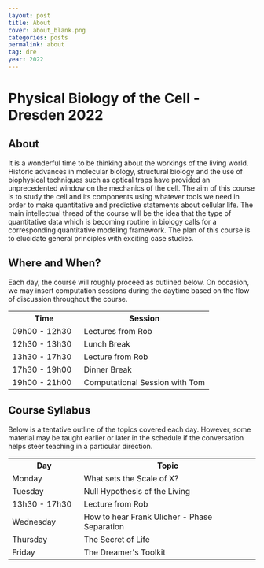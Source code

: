 ```yaml
---
layout: post
title: About
cover: about_blank.png
categories: posts
permalink: about
tag: dre
year: 2022
---
```

# Physical Biology of the Cell - Dresden 2022

## About

It is a wonderful time to be thinking about the workings of the living world. Historic advances in molecular biology, structural biology and the use of biophysical techniques such as optical traps have provided an unprecedented window on the mechanics of the cell. The aim of this course is to study the cell and its components using whatever tools we need in order to make quantitative and predictive statements about cellular life. The main intellectual thread of the course will be the idea that the type of quantitative data which is becoming routine in biology calls for a corresponding quantitative modeling framework. The plan of this course is to elucidate general principles with exciting case studies.

## Where and When?

Each day, the course will roughly proceed as outlined below. On occasion, we may insert computation sessions during the daytime based on the flow of discussion throughout the course. 

<table>
<tr>
    <th style="width:130px"><b>Time</b></th>
    <th><b>Session</b></th>
</tr>
<tr>
    <td>09h00 - 12h30</td>
    <td>Lectures from Rob</td>
</tr>
<tr>
    <td>12h30 - 13h30</td>
    <td>Lunch Break</td>
</tr>
<tr>
    <td>13h30 - 17h30</td>
    <td>Lecture from Rob</td>
</tr>
<tr>
    <td>17h30 - 19h00</td>
    <td>Dinner Break</td>
</tr>
<tr>
    <td>19h00 - 21h00</td>
    <td>Computational Session with Tom</td>
</tr>
</table>

## Course Syllabus

Below is a tentative outline of the topics covered each day. However, some material may be taught earlier or later in the schedule if the conversation helps steer teaching in a particular direction.

<table>
<tr>
    <th style="width:130px"><b>Day</b></th>
    <th><b>Topic</b></th>
</tr>
<tr>
    <td>Monday</td>
    <td>What sets the Scale of X?</td>
</tr>
<tr>
    <td>Tuesday</td>
    <td>Null Hypothesis of the Living</td>
</tr>
<tr>
    <td>13h30 - 17h30</td>
    <td>Lecture from Rob</td>
</tr>
<tr>
    <td>Wednesday</td>
    <td>How to hear Frank Ulicher - Phase Separation</td>
</tr>
<tr>
    <td>Thursday</td>
    <td>The Secret of Life</td>
</tr>
<tr>
    <td>Friday</td>
    <td>The Dreamer's Toolkit</td>
</tr>
</table>